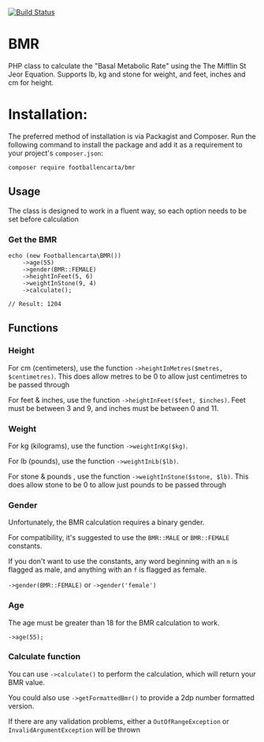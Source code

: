 [![Build Status](https://travis-ci.org/footballencarta/BMR.svg?branch=master)](https://travis-ci.org/footballencarta/BMR)

# BMR
PHP class to calculate the "Basal Metabolic Rate" using the The Mifflin St Jeor Equation. Supports lb, kg and stone for weight, and feet, inches and cm for height.

# Installation:

The preferred method of installation is via Packagist and Composer. Run the following command to install the package and add it as a requirement to your project's `composer.json`:

```
composer require footballencarta/bmr
```

## Usage

The class is designed to work in a fluent way, so each option needs to be set before calculation

### Get the BMR

```
echo (new Footballencarta\BMR())
	->age(55)
	->gender(BMR::FEMALE)
	->heightInFeet(5, 6)
	->weightInStone(9, 4)
	->calculate();

// Result: 1204
```

## Functions

### Height
For cm (centimeters), use the function `->heightInMetres($metres, $centimetres)`. This does allow metres to be 0 to allow just centimetres to be passed through

For feet & inches, use the function `->heightInFeet($feet, $inches)`. Feet must be between 3 and 9, and inches must be between 0 and 11.

### Weight
For kg (kilograms), use the function `->weightInKg($kg)`.

For lb (pounds), use the function `->weightInLb($lb)`.

For stone & pounds , use the function `->weightInStone($stone, $lb)`. This does allow stone to be 0 to allow just pounds to be passed through

### Gender
Unfortunately, the BMR calculation requires a binary gender.

For compatibility, it's suggested to use the `BMR::MALE` or `BMR::FEMALE` constants.

If you don't want to use the constants, any word beginning with an `m` is flagged as male, and anything with an `f` is flagged as female.

`->gender(BMR::FEMALE)` or `->gender('female')`

### Age
The age must be greater than 18 for the BMR calculation to work.

`->age(55);`

### Calculate function
You can use `->calculate()` to perform the calculation, which will return your BMR value.

You could also use `->getFormattedBmr()` to provide a 2dp number formatted version.

If there are any validation problems, either a `OutOfRangeException` or `InvalidArgumentException` will be thrown
